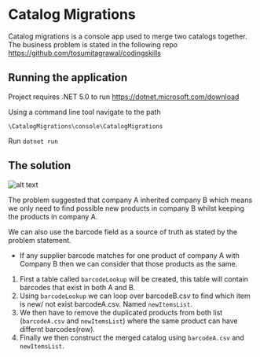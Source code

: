 # Catalog Migrations

Catalog migrations is a console app used to merge two catalogs together. The business problem is stated in the following repo https://github.com/tosumitagrawal/codingskills

## Running the application

Project requires .NET 5.0 to run 
https://dotnet.microsoft.com/download

Using a command line tool navigate to the path
```
\CatalogMigrations\console\CatalogMigrations 
```
Run `dotnet run`

## The solution
![alt text](https://drive.google.com/uc?id=1EIg0OEIx1jz1414gqlHZ0yrxFuLtqRsO)

The problem suggested that company A inherited company B which means we only need to find possible new products in company B whilst keeping the products in company A.

We can also use the barcode field as a source of truth as stated by the problem statement.

* If any supplier barcode matches for one product of company A with Company B then we can consider that those products as the same.


1. First a table called ```barcodeLookup``` will be created, this table will contain barcodes that exist in both A and B.
2. Using ```barcodeLookup``` we can loop over barcodeB.csv to find which item is new/ not exist barcodeA.csv. Named ```newItemsList```. 
3. We then have to remove the duplicated products from both list (```barcodeA.csv``` and ```newItemsList```) where the same product can have differnt barcodes(row).
4. Finally we then construct the merged catalog using ```barcodeA.csv``` and ```newItemsList```.
